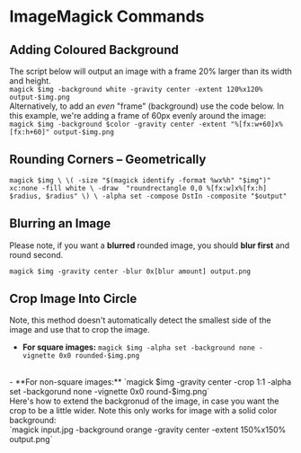 # ImageMagick Commands

## Adding Coloured Background
The script below will output an image with a frame 20% larger than its width and height.
<br>
`magick $img -background white -gravity center -extent 120%x120% output-$img.png`
<br>
Alternatively, to add an _even_ "frame" (background) use the code below. In this example, we're adding a frame of 60px evenly around the image:
<br>
`magick $img -background $color -gravity center -extent "%[fx:w+60]x%[fx:h+60]" output-$img.png`

## Rounding Corners – Geometrically
`magick $img \
\( -size "$(magick identify -format %wx%h" "$img")" xc:none -fill white \
-draw  "roundrectangle 0,0 %[fx:w]x%[fx:h] $radius, $radius" \) \
-alpha set -compose DstIn -composite "$output"`

## Blurring an Image
Please note, if you want a **blurred** rounded image, you should **blur first** and round second.

`magick $img -gravity center -blur 0x[blur amount] output.png`

## Crop Image Into Circle
Note, this method doesn't automatically detect the smallest side of the image and use that to crop the image.

- **For square images:** `magick $img -alpha set -background none -vignette 0x0 rounded-$img.png` 
<br>
- **For non-square images:** `magick $img -gravity center -crop 1:1 -alpha set -backgorund none -vignette 0x0 round-$img.png`
<br>
Here's how to extend the backgronud of the image, in case you want the crop to be a little wider. Note this only works for image with a solid color background:
<br>
`magick input.jpg -background orange -gravity center -extent 150%x150% output.png`
